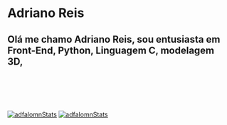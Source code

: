 # Adriano Reis

## Olá me chamo Adriano Reis, sou entusiasta em Front-End, Python, Linguagem C, modelagem 3D,

<br>

<br>

<div dir="auto" style="width: 100%; height: auto; position: relative;">
    <div class="lineSep" style="width: 100%; height: 1rem; content: ""; background-color: rgba(145, 145, 90, 1); position: absolute;">
    </div>
</div>

<br>

[![adfalomnStats](https://github-readme-stats.vercel.app/api?username=adfalomnlaeninfus&theme=ayu-mirage)](https://github.com/AdfalomnLaeninfus)
[![adfalomnStats](https://github-readme-stats.vercel.app/api/top-langs?username=adfalomnlaeninfus&theme=ayu-mirage)](https://github.com/AdfalomnLaeninfus)

<div dir="auto" style="width: 100%; height: auto; position: relative;">
    <div class="lineSep" style="width: 100%; height: 1rem; content: ""; background-color: rgba(145, 145, 90, 1); position: absolute;">
    </div>
</div>